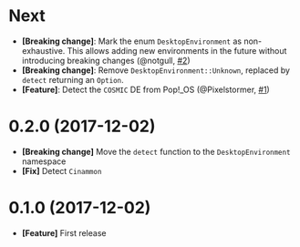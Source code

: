 # Next

- **[Breaking change]**: Mark the enum `DesktopEnvironment` as non-exhaustive. This allows adding new environments in
  the future without introducing breaking changes (@notgull, [#2](https://github.com/demurgos/detect-desktop-environment/pull/2))
- **[Breaking change]**: Remove `DesktopEnvironment::Unknown`, replaced by `detect` returning an `Option`.
- **[Feature]**: Detect the `COSMIC` DE from Pop!_OS (@Pixelstormer, [#1](https://github.com/demurgos/detect-desktop-environment/pull/1))

# 0.2.0 (2017-12-02)

- **[Breaking change]** Move the `detect` function to the `DesktopEnvironment` namespace
- **[Fix]** Detect `Cinammon`

# 0.1.0 (2017-12-02)

- **[Feature]** First release
